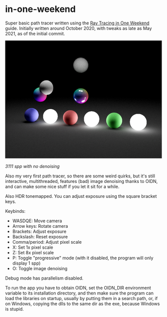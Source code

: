 # in-one-weekend

Super basic path tracer written using the [Ray Tracing in One Weekend](
https://raytracing.github.io/) guide. Initially written around October 2020,
with tweaks as late as May 2021, as of the initial commit.

![3111 spp](./screenshots/3111_spp.png)

*3111 spp with no denoising*

Also my very first path tracer, so there are some weird quirks, but it's still
interactive, multithreaded, features (bad) image denoising thanks to OIDN, and
can make some nice stuff if you let it sit for a while.

Also HDR tonemapped. You can adjust exposure using the square bracket keys.

Keybinds:

- WASDQE: Move camera
- Arrow keys: Rotate camera
- Brackets: Adjust exposure
- Backslash: Reset exposure
- Comma/period: Adjust pixel scale
- X: Set 1x pixel scale
- Z: Set 8x pixel scale
- P: Toggle "progressive" mode (with it disabled, the program will only display
  1 spp)
- O: Toggle image denoising

Debug mode has parallelism disabled.

To run the app you have to obtain OIDN, set the OIDN_DIR environment variable to
its installation directory, and then make sure the program can load the
libraries on startup, usually by putting them in a search path, or, if on
Windows, copying the dlls to the same dir as the exe, because Windows is stupid.
